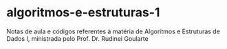 # algoritmos-e-estruturas-1
Notas de aula e códigos referentes à matéria de Algoritmos e Estruturas de Dados I, ministrada pelo Prof. Dr. Rudinei Goularte
